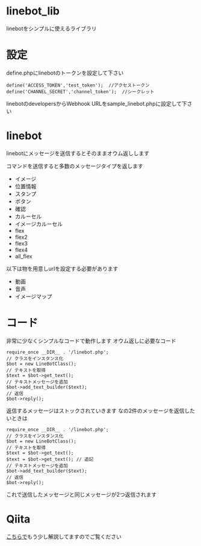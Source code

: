 # linebot_lib
linebotをシンプルに使えるライブラリ

# 設定
define.phpにlinebotのトークンを設定して下さい
~~~
define('ACCESS_TOKEN','test_token');  //アクセストークン
define('CHANNEL_SECRET','channel_token');  //シークレット
~~~

linebotのdevelopersからWebhook URLをsample_linebot.phpに設定して下さい

# linebot
linebotにメッセージを送信するとそのままオウム返しします

コマンドを送信すると多数のメッセージタイプを返します
- イメージ
- 位置情報
- スタンプ
- ボタン
- 確認
- カルーセル
- イメージカルーセル
- flex
- flex2
- flex3
- flex4
- all_flex

以下は物を用意しurlを設定する必要があります
- 動画
- 音声
- イメージマップ

# コード
非常に少なくシンプルなコードで動作します
オウム返しに必要なコード
~~~
require_once __DIR__ . '/linebot.php';
// クラスをインスタンス化
$bot = new LineBotClass();
// テキストを取得
$text = $bot->get_text();
// テキストメッセージを追加
$bot->add_text_builder($text);
// 返信
$bot->reply();
~~~

返信するメッセージはストックされていきます
なの2件のメッセージを返信したいときは
~~~
require_once __DIR__ . '/linebot.php';
// クラスをインスタンス化
$bot = new LineBotClass();
// テキストを取得
$text = $bot->get_text();
$text = $bot->get_text(); // 追記
// テキストメッセージを追加
$bot->add_text_builder($text);
// 返信
$bot->reply();
~~~
これで送信したメッセージと同じメッセージが2つ返信されます

# Qiita
[こちらで](https://qiita.com/jyuki/items/035cfeb72d7d359c738b)もう少し解説してますのでご覧ください